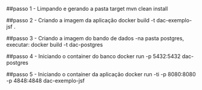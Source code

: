 ##passo 1 - Limpando e gerando a pasta target
mvn clean install

##passo 2 - Criando a imagem da aplicação
docker build -t dac-exemplo-jsf .

##passo 3 - Criando a imagem do bando de dados
-na pasta postgres, executar:
docker build -t dac-postgres

##passo 4 - Iniciando o container do banco
docker run -p 5432:5432 dac-postgres

##passo 5 - Iniciando o container da aplicação
docker run -ti -p 8080:8080 -p 4848:4848 dac-exemplo-jsf
